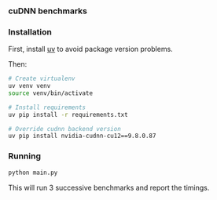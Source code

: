 ### cuDNN benchmarks

### Installation

First, install [uv](https://github.com/astral-sh/uv) to avoid package version problems.

Then:
```sh
# Create virtualenv
uv venv venv
source venv/bin/activate

# Install requirements
uv pip install -r requirements.txt

# Override cudnn backend version
uv pip install nvidia-cudnn-cu12==9.8.0.87
```

### Running

```sh
python main.py
```

This will run 3 successive benchmarks and report the timings.